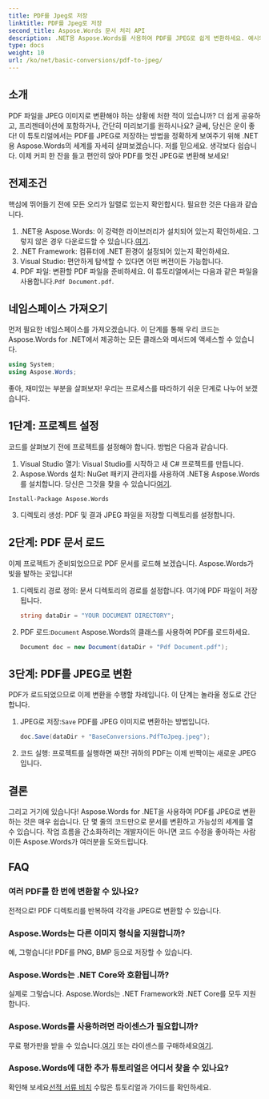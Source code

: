 ```yaml
---
title: PDF를 Jpeg로 저장
linktitle: PDF를 Jpeg로 저장
second_title: Aspose.Words 문서 처리 API
description: .NET용 Aspose.Words를 사용하여 PDF를 JPEG로 쉽게 변환하세요. 예시와 FAQ가 포함된 자세한 가이드를 따르세요. 개발자와 매니아에게 적합합니다.
type: docs
weight: 10
url: /ko/net/basic-conversions/pdf-to-jpeg/
---
```

## 소개

PDF 파일을 JPEG 이미지로 변환해야 하는 상황에 처한 적이 있습니까? 더 쉽게 공유하고, 프리젠테이션에 포함하거나, 간단히 미리보기를 원하시나요? 글쎄, 당신은 운이 좋다! 이 튜토리얼에서는 PDF를 JPEG로 저장하는 방법을 정확하게 보여주기 위해 .NET용 Aspose.Words의 세계를 자세히 살펴보겠습니다. 저를 믿으세요. 생각보다 쉽습니다. 이제 커피 한 잔을 들고 편안히 앉아 PDF를 멋진 JPEG로 변환해 보세요!

## 전제조건

핵심에 뛰어들기 전에 모든 오리가 일렬로 있는지 확인합시다. 필요한 것은 다음과 같습니다.

1.  .NET용 Aspose.Words: 이 강력한 라이브러리가 설치되어 있는지 확인하세요. 그렇지 않은 경우 다운로드할 수 있습니다.[여기](https://releases.aspose.com/words/net/).
2. .NET Framework: 컴퓨터에 .NET 환경이 설정되어 있는지 확인하세요.
3. Visual Studio: 편안하게 탐색할 수 있다면 어떤 버전이든 가능합니다.
4.  PDF 파일: 변환할 PDF 파일을 준비하세요. 이 튜토리얼에서는 다음과 같은 파일을 사용합니다.`Pdf Document.pdf`.

## 네임스페이스 가져오기

먼저 필요한 네임스페이스를 가져오겠습니다. 이 단계를 통해 우리 코드는 Aspose.Words for .NET에서 제공하는 모든 클래스와 메서드에 액세스할 수 있습니다.

```csharp
using System;
using Aspose.Words;
```

좋아, 재미있는 부분을 살펴보자! 우리는 프로세스를 따라하기 쉬운 단계로 나누어 보겠습니다.

## 1단계: 프로젝트 설정

코드를 살펴보기 전에 프로젝트를 설정해야 합니다. 방법은 다음과 같습니다.

1. Visual Studio 열기: Visual Studio를 시작하고 새 C# 프로젝트를 만듭니다.
2.  Aspose.Words 설치: NuGet 패키지 관리자를 사용하여 .NET용 Aspose.Words를 설치합니다. 당신은 그것을 찾을 수 있습니다[여기](https://releases.aspose.com/words/net/).

```shell
Install-Package Aspose.Words
```

3. 디렉토리 생성: PDF 및 결과 JPEG 파일을 저장할 디렉토리를 설정합니다.

## 2단계: PDF 문서 로드

이제 프로젝트가 준비되었으므로 PDF 문서를 로드해 보겠습니다. Aspose.Words가 빛을 발하는 곳입니다!

1. 디렉토리 경로 정의: 문서 디렉토리의 경로를 설정합니다. 여기에 PDF 파일이 저장됩니다.

    ```csharp
    string dataDir = "YOUR DOCUMENT DIRECTORY";
    ```

2.  PDF 로드:`Document` Aspose.Words의 클래스를 사용하여 PDF를 로드하세요.

    ```csharp
    Document doc = new Document(dataDir + "Pdf Document.pdf");
    ```

## 3단계: PDF를 JPEG로 변환

PDF가 로드되었으므로 이제 변환을 수행할 차례입니다. 이 단계는 놀라울 정도로 간단합니다.

1.  JPEG로 저장:`Save` PDF를 JPEG 이미지로 변환하는 방법입니다.

    ```csharp
    doc.Save(dataDir + "BaseConversions.PdfToJpeg.jpeg");
    ```

2. 코드 실행: 프로젝트를 실행하면 짜잔! 귀하의 PDF는 이제 반짝이는 새로운 JPEG입니다.

## 결론

그리고 거기에 있습니다! Aspose.Words for .NET을 사용하여 PDF를 JPEG로 변환하는 것은 매우 쉽습니다. 단 몇 줄의 코드만으로 문서를 변환하고 가능성의 세계를 열 수 있습니다. 작업 흐름을 간소화하려는 개발자이든 아니면 코드 수정을 좋아하는 사람이든 Aspose.Words가 여러분을 도와드립니다.

## FAQ

### 여러 PDF를 한 번에 변환할 수 있나요?
전적으로! PDF 디렉토리를 반복하여 각각을 JPEG로 변환할 수 있습니다.

### Aspose.Words는 다른 이미지 형식을 지원합니까?
예, 그렇습니다! PDF를 PNG, BMP 등으로 저장할 수 있습니다.

### Aspose.Words는 .NET Core와 호환됩니까?
실제로 그렇습니다. Aspose.Words는 .NET Framework와 .NET Core를 모두 지원합니다.

### Aspose.Words를 사용하려면 라이센스가 필요합니까?
 무료 평가판을 받을 수 있습니다.[여기](https://releases.aspose.com/) 또는 라이센스를 구매하세요[여기](https://purchase.aspose.com/buy).

### Aspose.Words에 대한 추가 튜토리얼은 어디서 찾을 수 있나요?
 확인해 보세요[선적 서류 비치](https://reference.aspose.com/words/net/) 수많은 튜토리얼과 가이드를 확인하세요.
